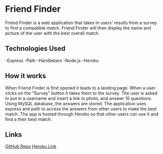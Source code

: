 # Friend Finder

Friend Finder is a web application that takes in users' results from a survey to find a compatible match. Friend Finder will then display the name and picture of the user with the best overall match.

## Technologies Used

-Express
-Path
-Handlebars
-Node.js
-Heroku

## How it works

When Friend Finder is first opened it leads to a landing page. When a user clicks on the "Survey" button it takes them to the survey. The user is asked to put in a username and insert a link to photo, and answer 10 questions. Using MySQL database, the answers are stored. The application uses express and path to access the answers from other users to make the best match. The app is hosted through Heroku so that other users can use it and find a their best match.

## Links
[GitHub Repo](https://github.com/charbeaty/FriendFinder.git)
[Heroku Link](https://friendfinder-coding-cb.herokuapp.com/)